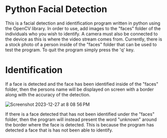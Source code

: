 # Python Facial Detection
This is a facial detection and identification program written in python using the OpenCV library.
In order to use, add images to the "faces" folder of the individuals who you wish to identify. A camera must also be connected to the device as this is where the video stream comes from. Currently, there is a stock photo of a person inside of the "faces" folder that can be used to test the program.
To quit the program simply press the 'q' key.

# Identification
If a face is detected and the face has been identified inside of the "faces" folder, then the persons name will be displayed on screen with a border along with the accuracy of the detection.

![Screenshot 2023-12-27 at 8 08 56 PM](https://github.com/Toro20/Python-Facial-Detection-And-Identification/assets/116538807/e718a69a-8463-440c-859f-4a341c169c8a)

If there is a face detected that has not been identified under the "faces" folder, then the program will instead present the word "unknown" around the border where the face is detected. This is because the program has detected a face that is has not been able to identify.
